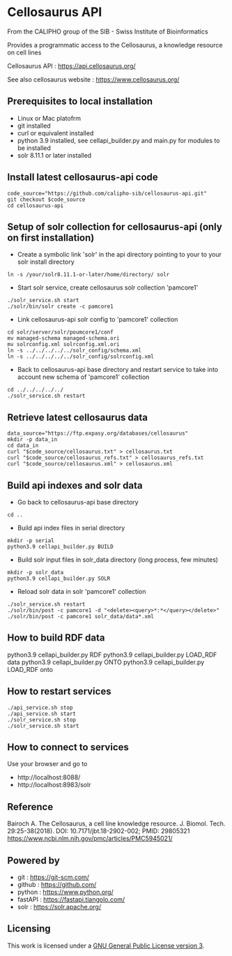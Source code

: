Cellosaurus API
===============

From the CALIPHO group of the SIB - Swiss Institute of Bioinformatics

Provides a programmatic access to the Cellosaurus, a knowledge resource on cell lines

Cellosaurus API : https://api.cellosaurus.org/

See also cellosaurus website : https://www.cellosaurus.org/

## Prerequisites to local installation

* Linux or Mac platofrm 
* git installed
* curl or equivalent installed
* python 3.9 installed, see cellapi_builder.py and main.py for modules to be installed
* solr 8.11.1 or later installed

## Install latest cellosaurus-api code

```shell
code_source="https://github.com/calipho-sib/cellosaurus-api.git" 
git checkout $code_source
cd cellosaurus-api
```

## Setup of solr collection for cellosaurus-api  (only on first installation)

* Create a symbolic link 'solr' in the api directory pointing to your to your solr install directory

```shell
ln -s /your/solr8.11.1-or-later/home/directory/ solr
```

* Start solr service, create cellosaurus solr collection 'pamcore1'

```shell
./solr_service.sh start
./solr/bin/solr create -c pamcore1
```

* Link cellosaurus-api solr config to 'pamcore1' collection

```shell
cd solr/server/solr/poumcore1/conf
mv managed-schema managed-schema.ori 
mv solrconfig.xml solrconfig.xml.ori
ln -s ../../../../../solr_config/schema.xml
ln -s ../../../../../solr_config/solrconfig.xml
```

* Back to cellosaurus-api base directory and restart service to take into account new schema of 'pamcore1' collection

```shell
cd ../../../../../
./solr_service.sh restart
```

## Retrieve latest cellosaurus data

```shell
data_source="https://ftp.expasy.org/databases/cellosaurus"
mkdir -p data_in
cd data_in
curl "$code_source/cellosaurus.txt" > cellosaurus.txt
curl "$code_source/cellosaurus_refs.txt" > cellosaurus_refs.txt
curl "$code_source/cellosaurus.xml" > cellosaurus.xml
```

## Build api indexes and solr data

* Go back to cellosaurus-api base directory

```shell
cd .. 
```

* Build api index files in serial directory

```shell
mkdir -p serial
python3.9 cellapi_builder.py BUILD
```

* Build solr input files in solr_data directory (long process, few minutes)

```shell
mkdir -p solr_data
python3.9 cellapi_builder.py SOLR
```

* Reload solr data in solr 'pamcore1' collection

```shell
./solr_service.sh restart
./solr/bin/post -c pamcore1 -d "<delete><query>*:*</query></delete>"
./solr/bin/post -c pamcore1 solr_data/data*.xml
```

## How to build RDF data

python3.9 cellapi_builder.py RDF
python3.9 cellapi_builder.py LOAD_RDF data
python3.9 cellapi_builder.py ONTO
python3.9 cellapi_builder.py LOAD_RDF onto


## How to restart services

```shell
./api_service.sh stop
./api_service.sh start
./solr_service.sh stop
./solr_service.sh start
```

## How to connect to services

Use your browser and go to
* http://localhost:8088/
* http://localhost:8983/solr

## Reference

Bairoch A.
The Cellosaurus, a cell line knowledge resource.
J. Biomol. Tech. 29:25-38(2018).
DOI: 10.7171/jbt.18-2902-002; PMID: 29805321
https://www.ncbi.nlm.nih.gov/pmc/articles/PMC5945021/

## Powered by

* git : https://git-scm.com/
* github : https://github.com/
* python : https://www.python.org/
* fastAPI : https://fastapi.tiangolo.com/
* solr : https://solr.apache.org/

## Licensing

This work is licensed under a [GNU General Public License version 3](https://www.gnu.org/licenses/gpl-3.0.en.html).


